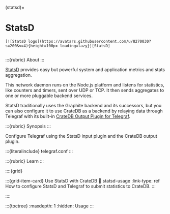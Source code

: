(statsd)=
# StatsD

```{div} .float-right
[![StatsD logo](https://avatars.githubusercontent.com/u/8270030?s=200&v=4){height=100px loading=lazy}][StatsD]
```
```{div} .clearfix
```

:::{rubric} About
:::

[StatsD] provides easy but powerful system and application
metrics and stats aggregation.

This network daemon runs on the Node.js platform and listens for
statistics, like counters and timers, sent over UDP or TCP. It then sends
aggregates to one or more pluggable backend services.

StatsD traditionally uses the Graphite backend and its successors, but you
can also configure it to use CrateDB as a backend by relaying data through Telegraf
with its built-in [CrateDB Output Plugin for Telegraf].

:::{rubric} Synopsis
:::

Configure Telegraf using the StatsD input plugin and the CrateDB output plugin.

:::{literalinclude} telegraf.conf
:::


:::{rubric} Learn
:::

::::{grid}

:::{grid-item-card} Use StatsD with CrateDB
:link: statsd-usage
:link-type: ref
How to configure StatsD and Telegraf to submit statistics to CrateDB.
:::

::::


:::{toctree}
:maxdepth: 1
:hidden:
Usage <usage>
:::


[CrateDB Output Plugin for Telegraf]: https://github.com/influxdata/telegraf/tree/master/plugins/outputs/cratedb
[StatsD]: https://github.com/statsd/statsd
